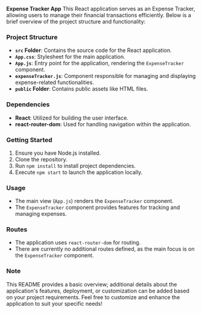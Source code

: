 **Expense Tracker App**
This React application serves as an Expense Tracker, allowing users to manage their financial transactions efficiently. Below is a brief overview of the project structure and functionality:
### Project Structure
- **`src` Folder**: Contains the source code for the React application.
 - **`App.css`**: Stylesheet for the main application.
 - **`App.js`**: Entry point for the application, rendering the `ExpenseTracker` component.
 - **`expenseTracker.js`**: Component responsible for managing and displaying expense-related functionalities.
- **`public` Folder**: Contains public assets like HTML files.
### Dependencies
- **React**: Utilized for building the user interface.
- **react-router-dom**: Used for handling navigation within the application.
### Getting Started
1. Ensure you have Node.js installed.
2. Clone the repository.
3. Run `npm install` to install project dependencies.
4. Execute `npm start` to launch the application locally.
### Usage
- The main view (`App.js`) renders the `ExpenseTracker` component.
- The `ExpenseTracker` component provides features for tracking and managing expenses.
### Routes
- The application uses `react-router-dom` for routing.
- There are currently no additional routes defined, as the main focus is on the `ExpenseTracker` component.
### Note
This README provides a basic overview; additional details about the application's features, deployment, or customization can be added based on your project requirements.
Feel free to customize and enhance the application to suit your specific needs!
